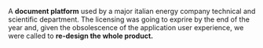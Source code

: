 A **document platform** used by a major italian energy company technical and scientific department. The licensing was going to exprire by the end of the year and, given the obsolescence of the application user experience, we were called to **re-design the whole product.**